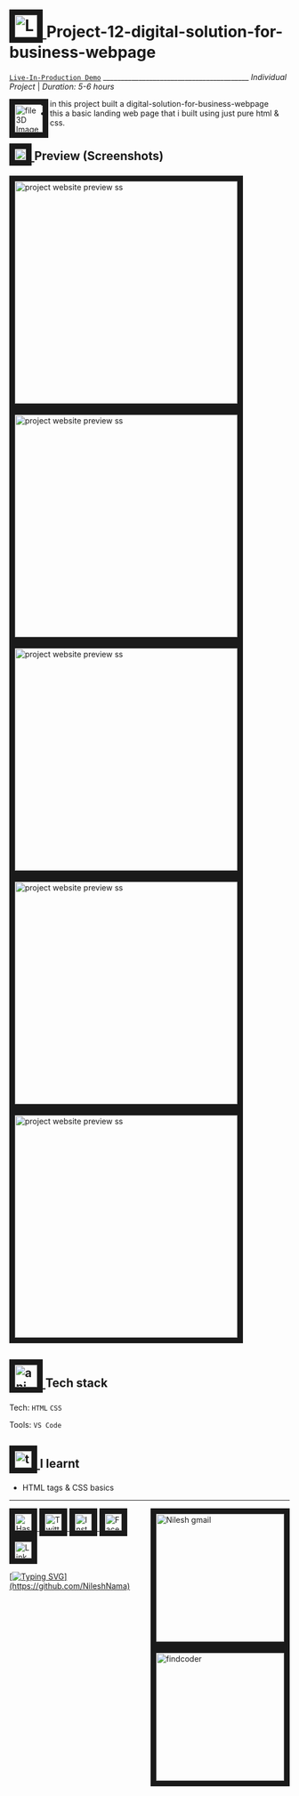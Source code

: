 

<!-- Header Section -->

# <a href="https://github.com/NileshNama/Project-12-digital-solution-for-business-webpage" target="_blank"> <img src="https://user-images.githubusercontent.com/83578068/185099071-1dacfa46-a984-4cbb-8a2e-16960c5f9995.png" alt="Lamp 3D Image" width="40" border="10" /> </a> Project-12-digital-solution-for-business-webpage

[`Live-In-Production Demo`](https://project-12-digital-solution-webpage.netlify.app/) _________________________________________ *Individual Project* | *Duration: 5-6 hours*






<!-- About the Project Section -->

 <a href="https://github.com/NileshNama/Project-12-digital-solution-for-business-webpage" target="_blank" > <img align="left"  src="https://user-images.githubusercontent.com/83578068/185099164-b88af55f-ef6b-4ce4-8feb-46381779f04f.png"   alt=" file 3D Image" width="50" border="10"/> </a> 




<!-- ## About Project -->

  - in this project  built a digital-solution-for-business-webpage
  - this a basic landing web page that i built using just pure html & css.
  
  
  
  
  
  
  
 <!-- Preview of Project -->

## <a href="https://github.com/NileshNama/Project-12-digital-solution-for-business-webpage" target="_blank"> <img src="https://user-images.githubusercontent.com/83578068/185099256-c7ad64bb-0546-4cf9-a6ad-a110745ce406.png" alt="Arrows pic" width="20" border="10" /> </a> Preview (Screenshots) 

<!--Images + Link all of to the deployed website/Project site -->

<a href="https://project-12-digital-solution-webpage.netlify.app/" target="_blank"> <img src="https://user-images.githubusercontent.com/83578068/185307564-ccc7d156-4e29-45b6-a853-8cf2312ce513.png" alt="project website preview ss" width="400" border="10" /></a>
<a href="https://project-12-digital-solution-webpage.netlify.app/" target="_blank"> <img src="https://user-images.githubusercontent.com/83578068/185307694-30627485-6f1f-4a38-8545-73d95b0a58f5.png" alt="project website preview ss" width="400" border="10" /></a>
<a href="https://project-12-digital-solution-webpage.netlify.app/" target="_blank"> <img src="https://user-images.githubusercontent.com/83578068/185307734-88adcd5f-6bd9-4470-91f3-88ce033f6cba.png" alt="project website preview ss" width="400" border="10" /></a>
<a href="https://project-12-digital-solution-webpage.netlify.app/" target="_blank"> <img src="https://user-images.githubusercontent.com/83578068/185307802-4d00ce09-5581-46df-8619-dc87c0c6d799.png" alt="project website preview ss" width="400" border="10" /></a>
<a href="https://project-12-digital-solution-webpage.netlify.app/" target="_blank"> <img src="https://user-images.githubusercontent.com/83578068/185307837-111ef415-0a5e-43e2-81a8-45f149ba3e7d.png" alt="project website preview ss" width="400" border="10" /></a>










<!--  Technology used section -->

##   <a href="https://github.com/NileshNama/Project-12-digital-solution-for-business-webpage" target="_blank"> <img src="https://user-images.githubusercontent.com/83578068/185102636-ad0639d7-8bb4-4529-bb92-bf6b81e7d100.png" alt="animation gif" width="40" border="10" /> </a> Tech stack


Tech: `HTML` `CSS`

Tools: `VS Code`






<!-- learning Section  -->

##  <a href="https://github.com/NileshNama/Project-12-digital-solution-for-business-webpage" target="_blank"> <img src="https://user-images.githubusercontent.com/83578068/185099385-899f7571-5682-4841-a218-c5704fcd1816.png" alt="tick box pic" width="30" border="10" /> </a> I learnt 

- HTML tags & CSS basics




---


<!-- Connect with me section by NileshNama  -->

<!-- Connect with me section by NileshNama  -->

<a href="https://github.com/NileshNama" target="_blank"> <img align="right" src="https://user-images.githubusercontent.com/83578068/182090326-c45aaf2e-9e8e-4037-a25d-812fdb6cf3f4.png" alt="Nilesh gmail" width="230" border="10"/> </a>

<a href="https://hashnode.com/@NileshNama" target="_blank"> <img  src="https://user-images.githubusercontent.com/83578068/182090131-0eb5011a-7611-45c7-8e3a-42416d7a3100.png" alt="HashNode" width="30" height="30" border="10"/> <a href="https://www.twitter.com/NileshNama1" target="_blank"> <img  src="https://user-images.githubusercontent.com/83578068/182090162-2185eaae-fa13-46e7-9234-35e9aaae4a90.png" alt="Twitter" width="30" height="30" border="10"/>
<a href="https://instagram.com/tsoneil" target="_blank"> <img  src="https://user-images.githubusercontent.com/83578068/182090113-295874ae-3dee-445c-831a-a42314543047.png" alt="Instagram" width="30" height="30" border="10"/>
<a href="https://www.facebook.com/nilesh.nama.1997" target="_blank"> <img  src="https://user-images.githubusercontent.com/83578068/182090072-f1ec00dd-05fa-46e5-92f9-6b91bda8cedf.png" alt="FaceBook" width="30" height="30" border="10"/> <a href="https://www.linkedin.com/in/nileshnama/" target="_blank"> <img src="https://user-images.githubusercontent.com/83578068/182090042-66a4d07a-19b3-4a0e-bb55-90433202f364.png" alt="LinkedIN" width="30" height="30" border="10"/> <a href="https://www.findcoder.io/u/nileshnama" target="_blank"> <img align="right" src="https://user-images.githubusercontent.com/83578068/182090364-301227da-69f6-45bd-b553-9bf2f1ddb345.png" alt="findcoder" width="230" border="10" />


<!-- moving text -->
[![Typing SVG](https://readme-typing-svg.herokuapp.com?color=FF6666&lines=thank+you+so+much+!;have+a+great+day+!)](https://github.com/NileshNama)


<!-- End of the File by NileshNama NileshNama and MIT Licensed-->
